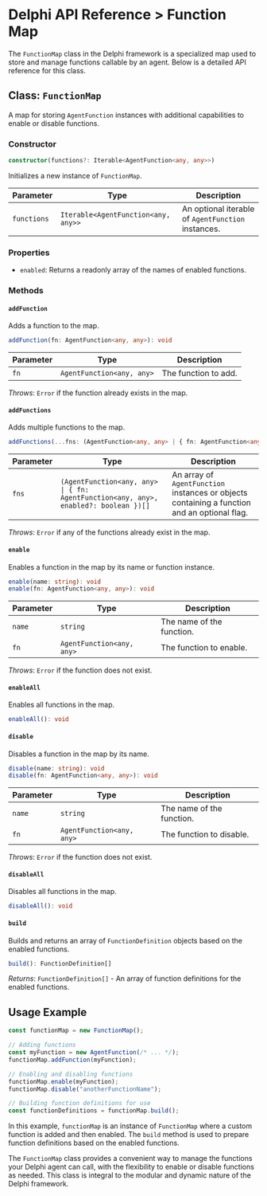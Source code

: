 # Delphi API Reference > Function Map

The `FunctionMap` class in the Delphi framework is a specialized map used to
store and manage functions callable by an agent. Below is a detailed API
reference for this class.

## Class: `FunctionMap`

A map for storing `AgentFunction` instances with additional capabilities to
enable or disable functions.

### Constructor

```typescript
constructor(functions?: Iterable<AgentFunction<any, any>>)
```

Initializes a new instance of `FunctionMap`.

| Parameter   | Type                                | Description                                        |
| ----------- | ----------------------------------- | -------------------------------------------------- |
| `functions` | `Iterable<AgentFunction<any, any>>` | An optional iterable of `AgentFunction` instances. |

### Properties

- `enabled`: Returns a readonly array of the names of enabled functions.

### Methods

#### `addFunction`

Adds a function to the map.

```typescript
addFunction(fn: AgentFunction<any, any>): void
```

| Parameter | Type                      | Description          |
| --------- | ------------------------- | -------------------- |
| `fn`      | `AgentFunction<any, any>` | The function to add. |

_Throws_: `Error` if the function already exists in the map.

#### `addFunctions`

Adds multiple functions to the map.

```typescript
addFunctions(...fns: (AgentFunction<any, any> | { fn: AgentFunction<any, any>, enabled?: boolean })[]): void
```

| Parameter | Type                                                                                | Description                                                                                  |
| --------- | ----------------------------------------------------------------------------------- | -------------------------------------------------------------------------------------------- |
| `fns`     | `(AgentFunction<any, any> \| { fn: AgentFunction<any, any>, enabled?: boolean })[]` | An array of `AgentFunction` instances or objects containing a function and an optional flag. |

_Throws_: `Error` if any of the functions already exist in the map.

#### `enable`

Enables a function in the map by its name or function instance.

```typescript
enable(name: string): void
enable(fn: AgentFunction<any, any>): void
```

| Parameter | Type                      | Description               |
| --------- | ------------------------- | ------------------------- |
| `name`    | `string`                  | The name of the function. |
| `fn`      | `AgentFunction<any, any>` | The function to enable.   |

_Throws_: `Error` if the function does not exist.

#### `enableAll`

Enables all functions in the map.

```typescript
enableAll(): void
```

#### `disable`

Disables a function in the map by its name.

```typescript
disable(name: string): void
disable(fn: AgentFunction<any, any>): void
```

| Parameter | Type                      | Description               |
| --------- | ------------------------- | ------------------------- |
| `name`    | `string`                  | The name of the function. |
| `fn`      | `AgentFunction<any, any>` | The function to disable.  |

_Throws_: `Error` if the function does not exist.

#### `disableAll`

Disables all functions in the map.

```typescript
disableAll(): void
```

#### `build`

Builds and returns an array of `FunctionDefinition` objects based on the enabled
functions.

```typescript
build(): FunctionDefinition[]
```

_Returns_: `FunctionDefinition[]` - An array of function definitions for the
enabled functions.

## Usage Example

```typescript
const functionMap = new FunctionMap();

// Adding functions
const myFunction = new AgentFunction(/* ... */);
functionMap.addFunction(myFunction);

// Enabling and disabling functions
functionMap.enable(myFunction);
functionMap.disable("anotherFunctionName");

// Building function definitions for use
const functionDefinitions = functionMap.build();
```

In this example, `functionMap` is an instance of `FunctionMap` where a custom
function is added and then enabled. The `build` method is used to prepare
function definitions based on the enabled functions.

The `FunctionMap` class provides a convenient way to manage the functions your
Delphi agent can call, with the flexibility to enable or disable functions as
needed. This class is integral to the modular and dynamic nature of the Delphi
framework.
